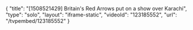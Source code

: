 {
    "title": "[1508521429] Britain's Red Arrows put on a show over Karachi",
    "type": "solo",
    "layout": "iframe-static",
    "videoId": "123185552",
    "url": "\/tvpembed\/123185552"
}